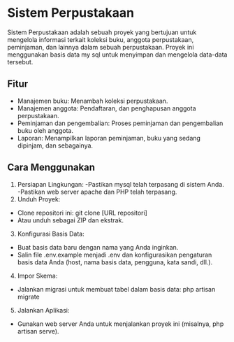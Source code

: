 # Sistem Perpustakaan

Sistem Perpustakaan adalah sebuah proyek yang bertujuan untuk mengelola informasi terkait koleksi buku, anggota perpustakaan, peminjaman, dan lainnya dalam sebuah perpustakaan. Proyek ini menggunakan basis data my sql untuk menyimpan dan mengelola data-data tersebut.

## Fitur

- Manajemen buku: Menambah koleksi perpustakaan.
- Manajemen anggota: Pendaftaran,  dan penghapusan anggota perpustakaan.
- Peminjaman dan pengembalian: Proses peminjaman dan pengembalian buku oleh anggota.
- Laporan: Menampilkan laporan peminjaman, buku yang sedang dipinjam, dan sebagainya.

## Cara Menggunakan

1. Persiapan Lingkungan:
-Pastikan mysql telah terpasang di sistem Anda.
-Pastikan web server apache dan PHP telah terpasang.
2. Unduh Proyek:
- Clone repositori ini: git clone [URL repositori]
- Atau unduh sebagai ZIP dan ekstrak.
3. Konfigurasi Basis Data:
- Buat basis data baru dengan nama yang Anda inginkan.
- Salin file .env.example menjadi .env dan konfigurasikan pengaturan basis data Anda (host, nama basis data, pengguna, kata sandi, dll.).
4. Impor Skema:
- Jalankan migrasi untuk membuat tabel dalam basis data: php artisan migrate
5. Jalankan Aplikasi:
- Gunakan web server Anda untuk menjalankan proyek ini (misalnya, php artisan serve).







